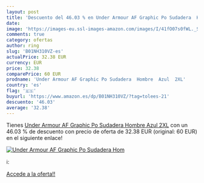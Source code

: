 ```yaml
---
layout: post
title: 'Descuento del 46.03 % en Under Armour AF Graphic Po Sudadera  Hom'
date: 
image: 'https://images-eu.ssl-images-amazon.com/images/I/41fO07s0fWL._SL200_.jpg'
comments: true
category: ofertas
author: ring
slug: 'B01NH310VZ-es'
actualPrice: 32.38 EUR
currency: EUR
price: 32.38
comparePrice: 60 EUR
prodname: 'Under Armour AF Graphic Po Sudadera  Hombre  Azul  2XL'
country: 'es'
flag: '🇪🇸'
buyurl: 'https://www.amazon.es/dp/B01NH310VZ/?tag=tolees-21'
descuento: '46.03'
average: '32.38'
---
```


Tienes [Under Armour AF Graphic Po Sudadera  Hombre  Azul  2XL](https://www.amazon.es/dp/B01NH310VZ/?tag=tolees-21) con un 46.03 % de descuento con precio de oferta de 32.38 EUR (original: 60 EUR) en el siguiente enlace!

[![Under Armour AF Graphic Po Sudadera  Hom](https://images-eu.ssl-images-amazon.com/images/I/41fO07s0fWL._SL200_.jpg)](https://www.amazon.es/dp/B01NH310VZ/?tag=tolees-21)

ℹ️:


[Accede a la oferta!!](https://www.amazon.es/dp/B01NH310VZ/?tag=tolees-21)
